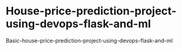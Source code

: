 # House-price-prediction-project-using-devops-flask-and-ml
Basic-house-price-prediction-project-using-devops-flask-and-ml
